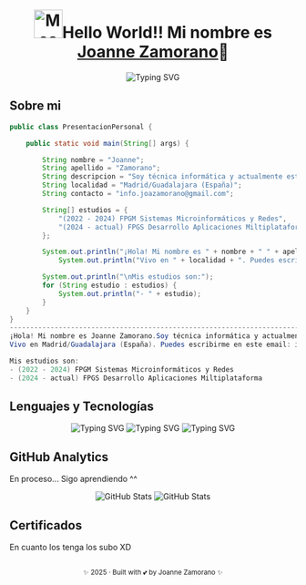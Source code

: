 <div>
      <h1 align="center"><img src="https://i.imgur.com/veZrcC7.gif" alt="Meaow" width="50" />Hello World!! Mi nombre es <a href="https://github.com/JoanneZamorano">Joanne Zamorano<a>👋</h1>
      <div align="center">
            
![Typing SVG](https://readme-typing-svg.demolab.com?font=Fira+Code&weight=100&size=23&pause=8000&center=true&width=600&lines=Desarrolladora+Aplicaciones+Multiplataforma)
      </div>
</div>
            

## Sobre mi
```java
public class PresentacionPersonal {

    public static void main(String[] args) {

        String nombre = "Joanne";
        String apellido = "Zamorano";
        String descripcion = "Soy técnica informática y actualmente estudio DAM";
        String localidad = "Madrid/Guadalajara (España)";
        String contacto = "info.joazamorano@gmail.com";

        String[] estudios = {
            "(2022 - 2024) FPGM Sistemas Microinformáticos y Redes",
            "(2024 - actual) FPGS Desarrollo Aplicaciones Miltiplataforma"
        };

        System.out.println("¡Hola! Mi nombre es " + nombre + " " + apellido + "." + descripcion + ".");
            System.out.println("Vivo en " + localidad + ". Puedes escribirme en este email: " + contacto);

        System.out.println("\nMis estudios son:");
        for (String estudio : estudios) {
            System.out.println("- " + estudio);
        }
    }
}
------------------------------------------------------------------------------------------
¡Hola! Mi nombre es Joanne Zamorano.Soy técnica informática y actualmente estudio DAM.
Vivo en Madrid/Guadalajara (España). Puedes escribirme en este email: info.joazamorano@gmail.com

Mis estudios son:
- (2022 - 2024) FPGM Sistemas Microinformáticos y Redes
- (2024 - actual) FPGS Desarrollo Aplicaciones Miltiplataforma

```

 
## Lenguajes y Tecnologías
<div align="center">
      
![Typing SVG](https://readme-typing-svg.demolab.com?font=Fira+Code&weight=70&size=40&duration=3000&pause=70&color=F75151&background=FF000000&center=true&vCenter=true&width=250&height=68&lines=Java;Python;HTML5;CSS3;JavaScript;SQL;NoSQL) ![Typing SVG](https://readme-typing-svg.demolab.com?font=Fira+Code&weight=70&size=40&duration=3000&pause=70&color=162831FF&background=FF000000&center=true&vCenter=true&width=330&height=68&lines=IntelliJ+IDEA;PyCharm;VSCode) ![Typing SVG](https://readme-typing-svg.demolab.com?font=Fira+Code&weight=70&size=40&duration=3000&pause=70&color=6ECBF7FF&background=FF000000&center=true&vCenter=true&width=250&height=68&lines=GitHub) 
      
</div>


## GitHub Analytics
<p>En proceso... Sigo aprendiendo ^^</p>
<div align="center">
      
![GitHub Stats](https://github-readme-stats.vercel.app/api/top-langs/?username=joannezamorano&theme=default&show_icons=true&hide_border=true&layout=compact)
![GitHub Stats](https://github-readme-stats.vercel.app/api?username=joannezamorano&theme=default&show_icons=true&hide_border=true&count_private=true)
      
</div>



## Certificados
<p>En cuanto los tenga los subo XD</p>

## 

<footer align="center">
      <sub><p align="center">✨ 2025 · Built with 💕 by Joanne Zamorano ✨</p></sub>
</footer>

<!--
**JoanneZamorano/joannezamorano** is a ✨ _special_ ✨ repository because its `README.md` (this file) appears on your GitHub profile.
Here are some ideas to get you started:

- 🔭 I’m currently working on ...
- 🌱 I’m currently learning ...
- 👯 I’m looking to collaborate on ...
- 🤔 I’m looking for help with ...
- 💬 Ask me about ...
- 📫 How to reach me: ...
- 😄 Pronouns: ...
- ⚡ Fun fact: ...

-->
